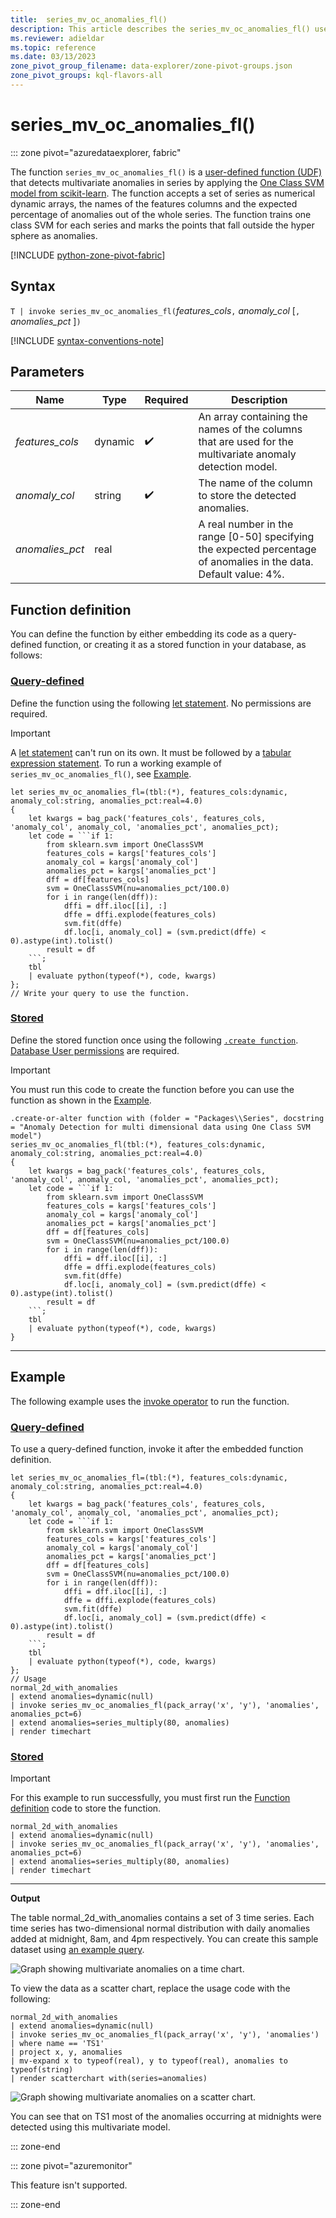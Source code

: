 ```yaml
---
title:  series_mv_oc_anomalies_fl()
description: This article describes the series_mv_oc_anomalies_fl() user-defined function in Azure Data Explorer.
ms.reviewer: adieldar
ms.topic: reference
ms.date: 03/13/2023
zone_pivot_group_filename: data-explorer/zone-pivot-groups.json
zone_pivot_groups: kql-flavors-all
---
```

# series_mv_oc_anomalies_fl()

::: zone pivot="azuredataexplorer, fabric"

The function `series_mv_oc_anomalies_fl()` is a [user-defined function (UDF)](../query/functions/user-defined-functions.md) that detects multivariate anomalies in series by applying the [One Class SVM model from scikit-learn](https://scikit-learn.org/stable/modules/generated/sklearn.svm.OneClassSVM.html). The function accepts a set of series as numerical dynamic arrays, the names of the features columns and the expected percentage of anomalies out of the whole series. The function trains one class SVM for each series and marks the points that fall outside the hyper sphere as anomalies.

[!INCLUDE [python-zone-pivot-fabric](../../includes/python-zone-pivot-fabric.md)]

## Syntax

`T | invoke series_mv_oc_anomalies_fl(`*features_cols*`,` *anomaly_col* [`,` *anomalies_pct* ]`)`

[!INCLUDE [syntax-conventions-note](../../includes/syntax-conventions-note.md)]

## Parameters

| Name | Type | Required | Description |
|--|--|--|--|
| *features_cols* | dynamic |  :heavy_check_mark: | An array containing the names of the columns that are used for the multivariate anomaly detection model. |
| *anomaly_col* | string |  :heavy_check_mark: | The name of the column to store the detected anomalies. |
| *anomalies_pct* | real | | A real number in the range [0-50] specifying the expected percentage of anomalies in the data. Default value: 4%. |

## Function definition

You can define the function by either embedding its code as a query-defined function, or creating it as a stored function in your database, as follows:

### [Query-defined](#tab/query-defined)

Define the function using the following [let statement](../query/let-statement.md). No permissions are required.

> [!IMPORTANT]
> A [let statement](../query/let-statement.md) can't run on its own. It must be followed by a [tabular expression statement](../query/tabular-expression-statements.md). To run a working example of `series_mv_oc_anomalies_fl()`, see [Example](#example).

```kusto
let series_mv_oc_anomalies_fl=(tbl:(*), features_cols:dynamic, anomaly_col:string, anomalies_pct:real=4.0)
{
    let kwargs = bag_pack('features_cols', features_cols, 'anomaly_col', anomaly_col, 'anomalies_pct', anomalies_pct);
    let code = ```if 1:
        from sklearn.svm import OneClassSVM
        features_cols = kargs['features_cols']
        anomaly_col = kargs['anomaly_col']
        anomalies_pct = kargs['anomalies_pct']
        dff = df[features_cols]
        svm = OneClassSVM(nu=anomalies_pct/100.0)
        for i in range(len(dff)):
            dffi = dff.iloc[[i], :]
            dffe = dffi.explode(features_cols)
            svm.fit(dffe)
            df.loc[i, anomaly_col] = (svm.predict(dffe) < 0).astype(int).tolist()
        result = df
    ```;
    tbl
    | evaluate python(typeof(*), code, kwargs)
};
// Write your query to use the function.
```

### [Stored](#tab/stored)

Define the stored function once using the following [`.create function`](../management/create-function.md). [Database User permissions](../management/access-control/role-based-access-control.md) are required.

> [!IMPORTANT]
> You must run this code to create the function before you can use the function as shown in the [Example](#example).

```kusto
.create-or-alter function with (folder = "Packages\\Series", docstring = "Anomaly Detection for multi dimensional data using One Class SVM model")
series_mv_oc_anomalies_fl(tbl:(*), features_cols:dynamic, anomaly_col:string, anomalies_pct:real=4.0)
{
    let kwargs = bag_pack('features_cols', features_cols, 'anomaly_col', anomaly_col, 'anomalies_pct', anomalies_pct);
    let code = ```if 1:
        from sklearn.svm import OneClassSVM
        features_cols = kargs['features_cols']
        anomaly_col = kargs['anomaly_col']
        anomalies_pct = kargs['anomalies_pct']
        dff = df[features_cols]
        svm = OneClassSVM(nu=anomalies_pct/100.0)
        for i in range(len(dff)):
            dffi = dff.iloc[[i], :]
            dffe = dffi.explode(features_cols)
            svm.fit(dffe)
            df.loc[i, anomaly_col] = (svm.predict(dffe) < 0).astype(int).tolist()
        result = df
    ```;
    tbl
    | evaluate python(typeof(*), code, kwargs)
}
```

---

## Example

The following example uses the [invoke operator](../query/invoke-operator.md) to run the function.

### [Query-defined](#tab/query-defined)

To use a query-defined function, invoke it after the embedded function definition.

```kusto
let series_mv_oc_anomalies_fl=(tbl:(*), features_cols:dynamic, anomaly_col:string, anomalies_pct:real=4.0)
{
    let kwargs = bag_pack('features_cols', features_cols, 'anomaly_col', anomaly_col, 'anomalies_pct', anomalies_pct);
    let code = ```if 1:
        from sklearn.svm import OneClassSVM
        features_cols = kargs['features_cols']
        anomaly_col = kargs['anomaly_col']
        anomalies_pct = kargs['anomalies_pct']
        dff = df[features_cols]
        svm = OneClassSVM(nu=anomalies_pct/100.0)
        for i in range(len(dff)):
            dffi = dff.iloc[[i], :]
            dffe = dffi.explode(features_cols)
            svm.fit(dffe)
            df.loc[i, anomaly_col] = (svm.predict(dffe) < 0).astype(int).tolist()
        result = df
    ```;
    tbl
    | evaluate python(typeof(*), code, kwargs)
};
// Usage
normal_2d_with_anomalies
| extend anomalies=dynamic(null)
| invoke series_mv_oc_anomalies_fl(pack_array('x', 'y'), 'anomalies', anomalies_pct=6)
| extend anomalies=series_multiply(80, anomalies)
| render timechart
```

### [Stored](#tab/stored)

> [!IMPORTANT]
> For this example to run successfully, you must first run the [Function definition](#function-definition) code to store the function.

```kusto
normal_2d_with_anomalies
| extend anomalies=dynamic(null)
| invoke series_mv_oc_anomalies_fl(pack_array('x', 'y'), 'anomalies', anomalies_pct=6)
| extend anomalies=series_multiply(80, anomalies)
| render timechart
```

---

**Output**

The table normal_2d_with_anomalies contains a set of 3 time series. Each time series has two-dimensional normal distribution with daily anomalies added at midnight, 8am, and 4pm respectively. You can create this sample dataset using [an example query](series-mv-ee-anomalies-fl.md#create-a-sample-dataset).

![Graph showing multivariate anomalies on a time chart.](media/series-mv-oc-anomalies-fl/mv-oc-anomalies-time-chart.png)

To view the data as a scatter chart, replace the usage code with the following:

```kusto
normal_2d_with_anomalies
| extend anomalies=dynamic(null)
| invoke series_mv_oc_anomalies_fl(pack_array('x', 'y'), 'anomalies')
| where name == 'TS1'
| project x, y, anomalies
| mv-expand x to typeof(real), y to typeof(real), anomalies to typeof(string)
| render scatterchart with(series=anomalies)
```

![Graph showing multivariate anomalies on a scatter chart.](media/series-mv-oc-anomalies-fl/mv-oc-anomalies-scatter-chart.png)

You can see that on TS1 most of the anomalies occurring at midnights were detected using this multivariate model.

::: zone-end

::: zone pivot="azuremonitor"

This feature isn't supported.

::: zone-end
